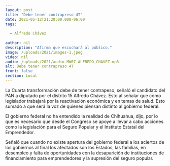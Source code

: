 ```yaml
---
layout: post
title: "Debe tener contrapreso 4T"
date: 2021-05-12T21:20:00.000-06:00
tags:
  
  - Alfredo Chávez
  
author: nil
description: "Afirma que escuchará al público."
image: /uploads/2021/images-1.jpeg
video: nil
audio: /uploads/2021/audio-MW07_ALFREDO_CHAVEZ.mp3
alt: Debe tener contrapreso 4T
front: false
section: Local
---
```


La Cuarta transformación debe de tener contrapeso, señaló el candidato del PAN a diputado por el distrito 15 Alfredo Chávez. Esto al señalar que como legislador trabajará por la reactivación económica y en temas de salud. Esto sumado a que será la voz de quienes piensan distinto al gobierno federal.

El gobierno federal no ha entendido la realidad de Chihuahua, dijo, por lo que es necesario que desde el Congreso se apoye a llevar a cabo acciones como la legislación para el Seguro Popular y el Instituto Estatal del Emprendedor. 

Señaló que cuando no existe apertura del gobierno federal a los aciertos de los gobiernos al final los afectados son los Estados, las familias, en desempleo y falta de oportunidades con la desaparición de instituciones de financiamiento para emprendedores y la supresión del seguro popular.
